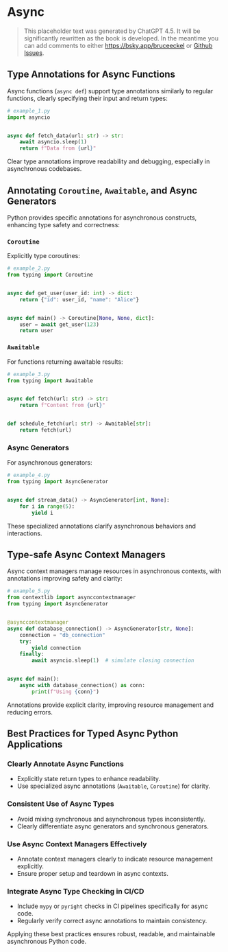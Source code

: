 # Async

> This placeholder text was generated by ChatGPT 4.5.
> It will be significantly rewritten as the book is developed.
> In the meantime you can add comments to either <https://bsky.app/bruceeckel> or [Github Issues](https://github.com/ThinkingInTypes/ThinkingInTypes.github.io/issues).

## Type Annotations for Async Functions

Async functions (`async def`) support type annotations similarly to regular functions, clearly specifying their input and return types:

```python
# example_1.py
import asyncio


async def fetch_data(url: str) -> str:
    await asyncio.sleep(1)
    return f"Data from {url}"
```

Clear type annotations improve readability and debugging, especially in asynchronous codebases.

## Annotating `Coroutine`, `Awaitable`, and Async Generators

Python provides specific annotations for asynchronous constructs, enhancing type safety and correctness:

### `Coroutine`

Explicitly type coroutines:

```python
# example_2.py
from typing import Coroutine


async def get_user(user_id: int) -> dict:
    return {"id": user_id, "name": "Alice"}


async def main() -> Coroutine[None, None, dict]:
    user = await get_user(123)
    return user
```

### `Awaitable`

For functions returning awaitable results:

```python
# example_3.py
from typing import Awaitable


async def fetch(url: str) -> str:
    return f"Content from {url}"


def schedule_fetch(url: str) -> Awaitable[str]:
    return fetch(url)
```

### Async Generators

For asynchronous generators:

```python
# example_4.py
from typing import AsyncGenerator


async def stream_data() -> AsyncGenerator[int, None]:
    for i in range(5):
        yield i
```

These specialized annotations clarify asynchronous behaviors and interactions.

## Type-safe Async Context Managers

Async context managers manage resources in asynchronous contexts, with annotations improving safety and clarity:

```python
# example_5.py
from contextlib import asynccontextmanager
from typing import AsyncGenerator


@asynccontextmanager
async def database_connection() -> AsyncGenerator[str, None]:
    connection = "db_connection"
    try:
        yield connection
    finally:
        await asyncio.sleep(1)  # simulate closing connection


async def main():
    async with database_connection() as conn:
        print(f"Using {conn}")
```

Annotations provide explicit clarity, improving resource management and reducing errors.

## Best Practices for Typed Async Python Applications

### Clearly Annotate Async Functions

- Explicitly state return types to enhance readability.
- Use specialized async annotations (`Awaitable`, `Coroutine`) for clarity.

### Consistent Use of Async Types

- Avoid mixing synchronous and asynchronous types inconsistently.
- Clearly differentiate async generators and synchronous generators.

### Use Async Context Managers Effectively

- Annotate context managers clearly to indicate resource management explicitly.
- Ensure proper setup and teardown in async contexts.

### Integrate Async Type Checking in CI/CD

- Include `mypy` or `pyright` checks in CI pipelines specifically for async code.
- Regularly verify correct async annotations to maintain consistency.

Applying these best practices ensures robust, readable, and maintainable asynchronous Python code.
